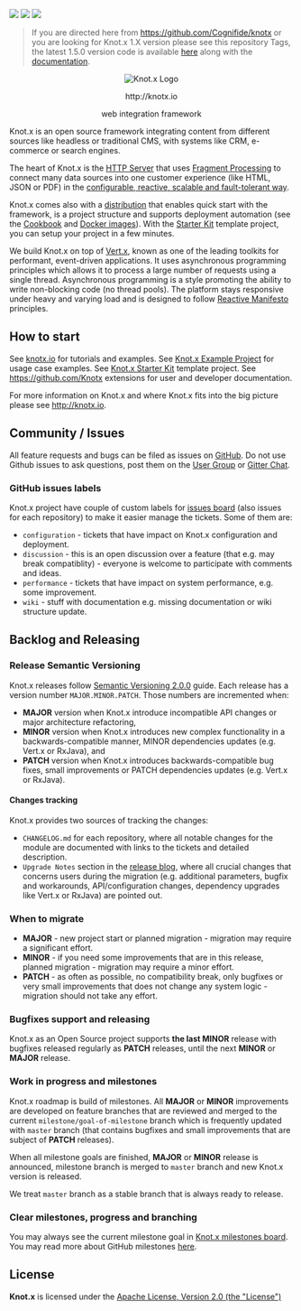 [![][license img]][license]
[![][central-repo img]][central-repo]
[![][gitter img]][gitter]

> If you are directed here from https://github.com/Cognifide/knotx or you are looking for 
Knot.x 1.X version please see this repository Tags, the latest 1.5.0 version code is available 
[here](https://github.com/Knotx/knotx/tree/1.5.0) along with the 
[documentation](https://github.com/Knotx/knotx/tree/1.5.0/documentation/src/main/wiki).

<p align="center">
  <img src="http://knotx.io/img/logo-knotx.png" alt="Knot.x Logo"/>
</p>
<p align="center">http://knotx.io</p>
<p align="center">
  web integration framework
</p>

Knot.x is an open source framework integrating content from different sources like headless or 
traditional CMS, with systems like CRM, e-commerce or search engines.

The heart of Knot.x is the [HTTP Server](https://github.com/Knotx/knotx-server-http) that uses 
[Fragment Processing](https://github.com/Knotx/knotx-fragments-handler) to connect many data sources
into one customer experience (like HTML, JSON or PDF) in the [configurable, reactive, scalable and fault-tolerant way](http://knotx.io/blog/configurable-integrations/).

Knot.x comes also with a [distribution](https://github.com/Knotx/knotx-stack) that enables quick start
with the framework, is a project structure and supports deployment automation (see the 
[Cookbook](https://github.com/Knotx/knotx-cookbook) and [Docker images](https://hub.docker.com/u/knotx)).
With the [Starter Kit](https://github.com/Knotx/knotx-starter-kit) template project, you can setup your project in a few minutes.

We build Knot.x on top of [Vert.x](http://vertx.io/), known as one of the leading toolkits for performant,
event-driven applications. It uses asynchronous programming principles which allows it to process a
large number of requests using a single thread. Asynchronous programming is a style promoting the
ability to write non-blocking code (no thread pools). The platform stays responsive under heavy and
varying load and is designed to follow [Reactive Manifesto](http://www.reactivemanifesto.org/) principles.

## How to start

See [knotx.io](http://knotx.io/tutorials) for tutorials and examples.
See [Knot.x Example Project](https://github.com/Knotx/knotx-example-project) for usage case examples.
See [Knot.x Starter Kit](https://github.com/Knotx/knotx-starter-kit) template project.
See https://github.com/Knotx extensions for user and developer documentation.

For more information on Knot.x and where Knot.x fits into the big picture please see http://knotx.io.

## Community / Issues

All feature requests and bugs can be filed as issues on [GitHub](https://github.com/Knotx/knotx/issues).
Do not use Github issues to ask questions, post them on the
[User Group](https://groups.google.com/forum/#!forum/knotx) or [Gitter Chat](https://gitter.im/Knotx/Lobby).

### GitHub issues labels
Knot.x project have couple of custom labels for [issues board](https://github.com/Knotx/knotx/issues) 
(also issues for each repository) to make it easier manage the tickets. Some of them are:
- `configuration` - tickets that have impact on Knot.x configuration and deployment.
- `discussion` - this is an open discussion over a feature (that e.g. may break compatiblity) - everyone 
is welcome to participate with comments and ideas.
- `performance` - tickets that have impact on system performance, e.g. some improvement.
- `wiki` - stuff with documentation e.g. missing documentation or wiki structure update.

## Backlog and Releasing

### Release Semantic Versioning
Knot.x releases follow [Semantic Versioning 2.0.0](https://semver.org/) guide.
Each release has a version number `MAJOR.MINOR.PATCH`. Those numbers are incremented when:
- **MAJOR** version when Knot.x introduce incompatible API changes or major architecture refactoring,
- **MINOR** version when Knot.x introduces new complex functionality in a backwards-compatible manner, MINOR dependencies updates (e.g. Vert.x or RxJava), and
- **PATCH** version when Knot.x introduces backwards-compatible bug fixes, small improvements or PATCH dependencies updates (e.g. Vert.x or RxJava).

#### Changes tracking
Knot.x provides two sources of tracking the changes:
- `CHANGELOG.md` for each repository, where all notable changes for the module are documented with links to the tickets and detailed description.
- `Upgrade Notes` section in the [release blog](https://knotx.io/blog/), where all crucial changes that concerns users during the migration (e.g. additional parameters, bugfix and workarounds, API/configuration changes, dependency upgrades like Vert.x or RxJava) are pointed out.

### When to migrate
- **MAJOR** - new project start or planned migration - migration may require a significant effort.
- **MINOR** - if you need some improvements that are in this release, planned migration - migration 
may require a minor effort.
- **PATCH** - as often as possible, no compatibility break, only bugfixes or very small improvements 
that does not change any system logic - migration should not take any effort.

### Bugfixes support and releasing
Knot.x as an Open Source project supports **the last MINOR** release with bugfixes released regularly 
as **PATCH** releases, until the next **MINOR** or **MAJOR** release.

### Work in progress and milestones
Knot.x roadmap is build of milestones. All **MAJOR** or **MINOR** improvements are developed on feature
branches that are reviewed and merged to the current `milestone/goal-of-milestone` branch which is 
frequently updated with `master` branch (that contains bugfixes and small improvements that are 
subject of **PATCH** releases). 

When all milestone goals are finished, **MAJOR** or **MINOR** release is announced, milestone
branch is merged to `master` branch and new Knot.x version is released.

We treat `master` branch as a stable branch that is always ready to release.

### Clear milestones, progress and branching
You may always see the current milestone goal in [Knot.x milestones board](https://github.com/Knotx/knotx/milestones).
You may read more about GitHub milestones [here](https://help.github.com/articles/about-milestones/).

## License

**Knot.x** is licensed under the [Apache License, Version 2.0 (the "License")](https://www.apache.org/licenses/LICENSE-2.0.txt)

[license]:https://github.com/Knotx/knotx/blob/master/LICENSE
[license img]:https://img.shields.io/badge/License-Apache%202.0-blue.svg

[central-repo]:http://search.maven.org/#search%7Cga%7C1%7Cg%3A%22io.knotx%22
[central-repo img]:https://img.shields.io/maven-central/v/io.knotx/knotx-root.svg?label=Maven%20Central

[gitter]:https://gitter.im/Knotx/Lobby
[gitter img]:https://badges.gitter.im/Knotx/knotx-extensions.svg
